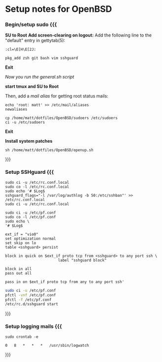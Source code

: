 Setup notes for OpenBSD
==========

### Begin/setup sudo {{{
**SU to Root**
**Add screen-clearing on logout:**
Add the following line to the "default" entry in gettytab(5):
```
:cl=\E[H\E[2J:
```
```
pkg_add zsh git bash vim sshguard
```
**Exit**

*Now you run the general.sh script*

**start tmux and SU to Root**

Then, add a *mail alias* for getting root status mails:
```
echo 'root: matt' >> /etc/mail/aliases
newaliases
```
```
cp /home/matt/dotfiles/OpenBSD/sudoers /etc/sudoers
ci -u /etc/sudoers
```
**Exit**

**Install system patches**
```
sh /home/matt/dotfiles/OpenBSD/openup.sh
```
}}}

### Setup SSHguard {{{
```
sudo ci -u /etc/rc.conf.local
sudo co -l /etc/rc.conf.local
sudo echo '# $Log$
sshguard_flags="-l /var/log/authlog -b 50:/etc/sshban"' >> /etc/rc.conf.local
sudo ci -u /etc/rc.conf.local

sudo ci -u /etc/pf.conf
sudo co -l /etc/pf.conf
sudo echo \
'# $Log$

ext_if = "vio0"
set optimization normal
set skip on lo
table <sshguard> persist

block in quick on $ext_if proto tcp from <sshguard> to any port ssh \
						label "sshguard block"

block in all
pass out all

pass in on $ext_if proto tcp from any to any port ssh'
```
```bash
sudo ci -u /etc/pf.conf
pfctl -vnf /etc/pf.conf
pfctl -f /etc/pf.conf
/etc/rc.d/sshguard start
```
}}}

### Setup logging mails {{{

```
sudo crontab -e
```
```
0	8	*	*	*	/usr/sbin/logwatch
```
}}}
